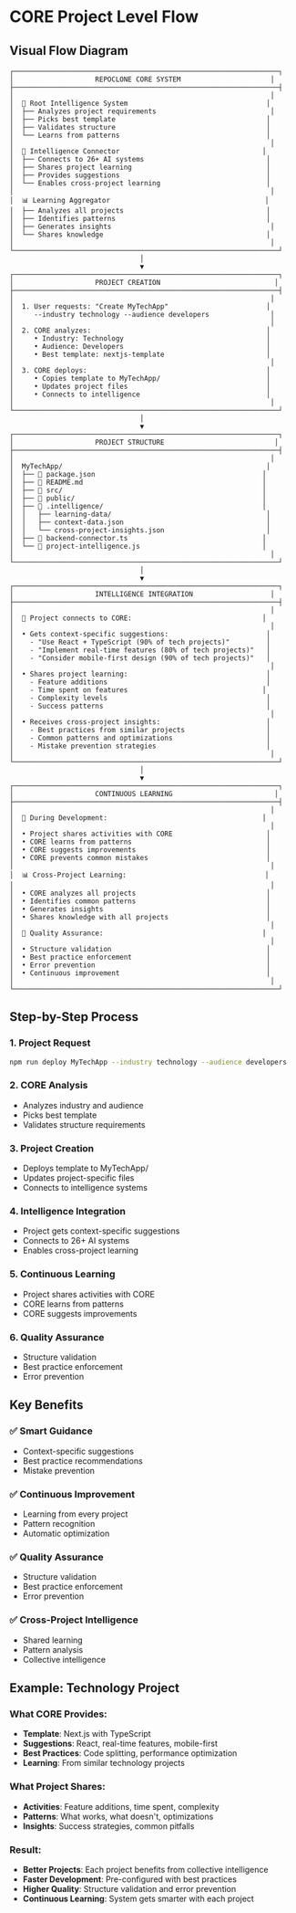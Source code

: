 # CORE Project Level Flow

## Visual Flow Diagram

```
┌─────────────────────────────────────────────────────────────────┐
│                    REPOCLONE CORE SYSTEM                      │
├─────────────────────────────────────────────────────────────────┤
│                                                               │
│  🧠 Root Intelligence System                                  │
│  ├── Analyzes project requirements                            │
│  ├── Picks best template                                     │
│  ├── Validates structure                                     │
│  └── Learns from patterns                                    │
│                                                               │
│  🔗 Intelligence Connector                                   │
│  ├── Connects to 26+ AI systems                              │
│  ├── Shares project learning                                 │
│  ├── Provides suggestions                                    │
│  └── Enables cross-project learning                          │
│                                                               │
│  📊 Learning Aggregator                                      │
│  ├── Analyzes all projects                                   │
│  ├── Identifies patterns                                     │
│  ├── Generates insights                                       │
│  └── Shares knowledge                                        │
│                                                               │
└─────────────────────────────────────────────────────────────────┘
                                │
                                ▼
┌─────────────────────────────────────────────────────────────────┐
│                    PROJECT CREATION                            │
├─────────────────────────────────────────────────────────────────┤
│                                                               │
│  1. User requests: "Create MyTechApp"                        │
│     --industry technology --audience developers               │
│                                                               │
│  2. CORE analyzes:                                           │
│     • Industry: Technology                                   │
│     • Audience: Developers                                   │
│     • Best template: nextjs-template                         │
│                                                               │
│  3. CORE deploys:                                            │
│     • Copies template to MyTechApp/                          │
│     • Updates project files                                  │
│     • Connects to intelligence                               │
│                                                               │
└─────────────────────────────────────────────────────────────────┘
                                │
                                ▼
┌─────────────────────────────────────────────────────────────────┐
│                    PROJECT STRUCTURE                           │
├─────────────────────────────────────────────────────────────────┤
│                                                               │
│  MyTechApp/                                                  │
│  ├── 📄 package.json                                         │
│  ├── 📄 README.md                                            │
│  ├── 📁 src/                                                 │
│  ├── 📁 public/                                              │
│  ├── 📁 .intelligence/                                       │
│  │   ├── learning-data/                                      │
│  │   ├── context-data.json                                   │
│  │   └── cross-project-insights.json                         │
│  ├── 📄 backend-connector.ts                                 │
│  └── 📄 project-intelligence.js                              │
│                                                               │
└─────────────────────────────────────────────────────────────────┘
                                │
                                ▼
┌─────────────────────────────────────────────────────────────────┐
│                    INTELLIGENCE INTEGRATION                   │
├─────────────────────────────────────────────────────────────────┤
│                                                               │
│  🔗 Project connects to CORE:                                │
│                                                               │
│  • Gets context-specific suggestions:                        │
│    - "Use React + TypeScript (90% of tech projects)"         │
│    - "Implement real-time features (80% of tech projects)"   │
│    - "Consider mobile-first design (90% of tech projects)"   │
│                                                               │
│  • Shares project learning:                                  │
│    - Feature additions                                       │
│    - Time spent on features                                 │
│    - Complexity levels                                       │
│    - Success patterns                                        │
│                                                               │
│  • Receives cross-project insights:                          │
│    - Best practices from similar projects                    │
│    - Common patterns and optimizations                       │
│    - Mistake prevention strategies                           │
│                                                               │
└─────────────────────────────────────────────────────────────────┘
                                │
                                ▼
┌─────────────────────────────────────────────────────────────────┐
│                    CONTINUOUS LEARNING                         │
├─────────────────────────────────────────────────────────────────┤
│                                                               │
│  🔄 During Development:                                      │
│                                                               │
│  • Project shares activities with CORE                       │
│  • CORE learns from patterns                                 │
│  • CORE suggests improvements                                │
│  • CORE prevents common mistakes                             │
│                                                               │
│  📊 Cross-Project Learning:                                  │
│                                                               │
│  • CORE analyzes all projects                                │
│  • Identifies common patterns                                │
│  • Generates insights                                        │
│  • Shares knowledge with all projects                        │
│                                                               │
│  🎯 Quality Assurance:                                       │
│                                                               │
│  • Structure validation                                      │
│  • Best practice enforcement                                 │
│  • Error prevention                                          │
│  • Continuous improvement                                    │
│                                                               │
└─────────────────────────────────────────────────────────────────┘
```

## Step-by-Step Process

### 1. **Project Request**
```bash
npm run deploy MyTechApp --industry technology --audience developers
```

### 2. **CORE Analysis**
- Analyzes industry and audience
- Picks best template
- Validates structure requirements

### 3. **Project Creation**
- Deploys template to MyTechApp/
- Updates project-specific files
- Connects to intelligence systems

### 4. **Intelligence Integration**
- Project gets context-specific suggestions
- Connects to 26+ AI systems
- Enables cross-project learning

### 5. **Continuous Learning**
- Project shares activities with CORE
- CORE learns from patterns
- CORE suggests improvements

### 6. **Quality Assurance**
- Structure validation
- Best practice enforcement
- Error prevention

## Key Benefits

### ✅ **Smart Guidance**
- Context-specific suggestions
- Best practice recommendations
- Mistake prevention

### ✅ **Continuous Improvement**
- Learning from every project
- Pattern recognition
- Automatic optimization

### ✅ **Quality Assurance**
- Structure validation
- Best practice enforcement
- Error prevention

### ✅ **Cross-Project Intelligence**
- Shared learning
- Pattern analysis
- Collective intelligence

## Example: Technology Project

### **What CORE Provides:**
- **Template**: Next.js with TypeScript
- **Suggestions**: React, real-time features, mobile-first
- **Best Practices**: Code splitting, performance optimization
- **Learning**: From similar technology projects

### **What Project Shares:**
- **Activities**: Feature additions, time spent, complexity
- **Patterns**: What works, what doesn't, optimizations
- **Insights**: Success strategies, common pitfalls

### **Result:**
- **Better Projects**: Each project benefits from collective intelligence
- **Faster Development**: Pre-configured with best practices
- **Higher Quality**: Structure validation and error prevention
- **Continuous Learning**: System gets smarter with each project 